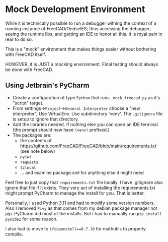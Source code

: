 # Mock Development Environment

While it is technically possible to run a debugger withing the context of a running instance of FreeCAD/OndselES; thus accessing the debugger, seeing the runtime libs, and getting an IDE to honor all this. It is royal pain in rear to do so.

This is a "mock" environment that makes things easier without bothering with FreeCAD itself.

HOWEVER, it is JUST a mocking environment. Final testing should always be done with FreeCAD.

## Using Jetbrain's PyCharm

- Create a configuration of type `Python` that runs `_mock_freecad.py` as it's "script" target.
- From settings->`Project`->`General Interpreter` choose a "new interpreter", Use VirtualEnv. Use subdirectory 'venv'. The `.gitignore` file is setup to ignore that directory.
- Add the libraries needed. If nothing else you can open an IDE terminal (the prompt should now have `(venv)` prefixed.)
- The packages are:
  - the contents of https://github.com/FreeCAD/FreeCAD/blob/main/requirements.txt (see note below)
  - `pyjwt`
  - `requests`
  - `tzlocal`
  - ... and examine package.xml for anything else it might need

Feel free to just copy that `requirements.txt` file locally. I have .gitignore also ignore that file if it exists. They very act of installing the requirements.txt might prompt PyCharm to manage the install for you. That is better.

Personally, I used Python 3.11 and had to modify some version numbers. Also I removed `Pivy` as that comes from my debian package manager not pip. PyCharm did most of the installs. But I had to manually run `pip install pyside2` for some reason.

I also had to move to `ifcopenshell==0.7.10` for mathutils to properly compile.